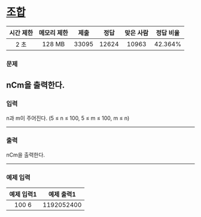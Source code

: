 # [조합](https://www.acmicpc.net/problem/2407)

<div align = center>

| 시간 제한 | 메모리 제한 | 제출  | 정답  | 맞은 사람 | 정답 비율 |
| :-------: | :---------: | :---: | :---: | :-------: | :-------: |
|   2 초    |   128 MB    | 33095 | 12624 |   10963   |  42.364%  |

</div>

### 문제

## nCm을 출력한다.

### 입력

n과 m이 주어진다. (5 ≤ n ≤ 100, 5 ≤ m ≤ 100, m ≤ n)

---

### 출력

nCm을 출력한다.

---

### 예제 입력

| 예제 입력1 | 예제 출력1 |
| :--------: | :--------: |
|   100 6    | 1192052400 |
